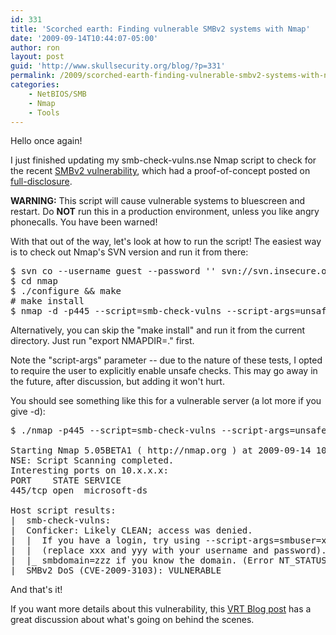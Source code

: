 ```yaml
---
id: 331
title: 'Scorched earth: Finding vulnerable SMBv2 systems with Nmap'
date: '2009-09-14T10:44:07-05:00'
author: ron
layout: post
guid: 'http://www.skullsecurity.org/blog/?p=331'
permalink: /2009/scorched-earth-finding-vulnerable-smbv2-systems-with-nmap
categories:
    - NetBIOS/SMB
    - Nmap
    - Tools
---
```


Hello once again! 

I just finished updating my smb-check-vulns.nse Nmap script to check for the recent <a href='http://www.microsoft.com/technet/security/advisory/975497.mspx'>SMBv2 vulnerability</a>, which had a proof-of-concept posted on <a href='http://seclists.org/fulldisclosure/2009/Sep/0039.html'>full-disclosure</a>. 

<strong>WARNING:</strong> This script will cause vulnerable systems to bluescreen and restart. Do <strong>NOT</strong> run this in a production environment, unless you like angry phonecalls. You have been warned! 
<!--more-->
With that out of the way, let's look at how to run the script! The easiest way is to check out Nmap's SVN version and run it from there:
<pre>
$ svn co --username guest --password '' svn://svn.insecure.org/nmap
$ cd nmap
$ ./configure && make
# make install
$ nmap -d -p445 --script=smb-check-vulns --script-args=unsafe=1 &lt;target&gt;
</pre>

Alternatively, you can skip the "make install" and run it from the current directory. Just run "export NMAPDIR=." first. 

Note the "script-args" parameter -- due to the nature of these tests, I opted to require the user to explicitly enable unsafe checks. This may go away in the future, after discussion, but adding it won't hurt. 

You should see something like this for a vulnerable server (a lot more if you give -d):
<pre>
$ ./nmap -p445 --script=smb-check-vulns --script-args=unsafe=1 10.x.x.x

Starting Nmap 5.05BETA1 ( http://nmap.org ) at 2009-09-14 10:39 CDT
NSE: Script Scanning completed.
Interesting ports on 10.x.x.x:
PORT    STATE SERVICE
445/tcp open  microsoft-ds

Host script results:
|  smb-check-vulns:
|  Conficker: Likely CLEAN; access was denied.
|  |  If you have a login, try using --script-args=smbuser=xxx,smbpass=yyy
|  |  (replace xxx and yyy with your username and password). Also try
|  |_ smbdomain=zzz if you know the domain. (Error NT_STATUS_ACCESS_DENIED)
|_ SMBv2 DoS (CVE-2009-3103): VULNERABLE
</pre>

And that's it! 

If you want more details about this vulnerability, this <a href='http://vrt-sourcefire.blogspot.com/2009/09/smbv2-quotes-dos-quotes.html'>VRT Blog post</a> has a great discussion about what's going on behind the scenes. 
